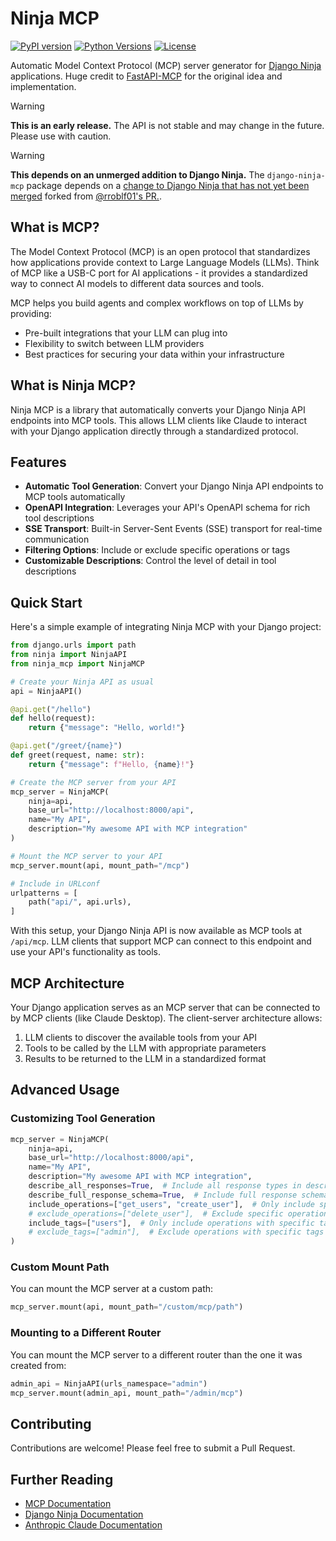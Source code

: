 # Ninja MCP

[![PyPI version](https://img.shields.io/pypi/v/django-ninja-mcp.svg)](https://pypi.org/project/django-ninja-mcp/)
[![Python Versions](https://img.shields.io/pypi/pyversions/django-ninja-mcp.svg)](https://pypi.org/project/django-ninja-mcp/)
[![License](https://img.shields.io/github/license/mikeedjones/django-ninja-mcp.svg)](https://github.com/mikeedjones/django-ninja-mcp/LICENSE)

Automatic Model Context Protocol (MCP) server generator for [Django Ninja](https://modelcontextprotocol.io/) applications. Huge credit to [FastAPI-MCP](https://github.com/tadata-org/fastapi_mcp) for the original idea and implementation.

> [!WARNING]
> **This is an early release.** The API is not stable and may change in the future. Please use with caution.

> [!WARNING]
> **This depends on an unmerged addition to Django Ninja.** The `django-ninja-mcp` package depends on a [change to Django Ninja that has not yet been merged](https://github.com/mikeedjones/django-ninja/tree/updated-sse) forked from [@rroblf01's PR.](https://github.com/vitalik/django-ninja/pull/1388).

## What is MCP?

The Model Context Protocol (MCP) is an open protocol that standardizes how applications provide context to Large Language Models (LLMs). Think of MCP like a USB-C port for AI applications - it provides a standardized way to connect AI models to different data sources and tools.

MCP helps you build agents and complex workflows on top of LLMs by providing:
* Pre-built integrations that your LLM can plug into
* Flexibility to switch between LLM providers
* Best practices for securing your data within your infrastructure

## What is Ninja MCP?

Ninja MCP is a library that automatically converts your Django Ninja API endpoints into MCP tools. This allows LLM clients like Claude to interact with your Django application directly through a standardized protocol.

## Features

- **Automatic Tool Generation**: Convert your Django Ninja API endpoints to MCP tools automatically
- **OpenAPI Integration**: Leverages your API's OpenAPI schema for rich tool descriptions
- **SSE Transport**: Built-in Server-Sent Events (SSE) transport for real-time communication
- **Filtering Options**: Include or exclude specific operations or tags
- **Customizable Descriptions**: Control the level of detail in tool descriptions

## Quick Start

Here's a simple example of integrating Ninja MCP with your Django project:

```python
from django.urls import path
from ninja import NinjaAPI
from ninja_mcp import NinjaMCP

# Create your Ninja API as usual
api = NinjaAPI()

@api.get("/hello")
def hello(request):
    return {"message": "Hello, world!"}

@api.get("/greet/{name}")
def greet(request, name: str):
    return {"message": f"Hello, {name}!"}

# Create the MCP server from your API
mcp_server = NinjaMCP(
    ninja=api,
    base_url="http://localhost:8000/api",
    name="My API",
    description="My awesome API with MCP integration"
)

# Mount the MCP server to your API
mcp_server.mount(api, mount_path="/mcp")

# Include in URLconf
urlpatterns = [
    path("api/", api.urls),
]
```

With this setup, your Django Ninja API is now available as MCP tools at `/api/mcp`. LLM clients that support MCP can connect to this endpoint and use your API's functionality as tools.

## MCP Architecture

Your Django application serves as an MCP server that can be connected to by MCP clients (like Claude Desktop). The client-server architecture allows:

1. LLM clients to discover the available tools from your API
2. Tools to be called by the LLM with appropriate parameters
3. Results to be returned to the LLM in a standardized format

## Advanced Usage

### Customizing Tool Generation

```python
mcp_server = NinjaMCP(
    ninja=api,
    base_url="http://localhost:8000/api",
    name="My API",
    description="My awesome API with MCP integration",
    describe_all_responses=True,  # Include all response types in descriptions
    describe_full_response_schema=True,  # Include full response schemas
    include_operations=["get_users", "create_user"],  # Only include specific operations
    # exclude_operations=["delete_user"],  # Exclude specific operations
    include_tags=["users"],  # Only include operations with specific tags
    # exclude_tags=["admin"],  # Exclude operations with specific tags
)
```

### Custom Mount Path

You can mount the MCP server at a custom path:

```python
mcp_server.mount(api, mount_path="/custom/mcp/path")
```

### Mounting to a Different Router

You can mount the MCP server to a different router than the one it was created from:

```python
admin_api = NinjaAPI(urls_namespace="admin")
mcp_server.mount(admin_api, mount_path="/admin/mcp")
```

## Contributing

Contributions are welcome! Please feel free to submit a Pull Request.

## Further Reading

- [MCP Documentation](https://modelcontextprotocol.io/)
- [Django Ninja Documentation](https://django-ninja.dev/)
- [Anthropic Claude Documentation](https://docs.anthropic.com/)